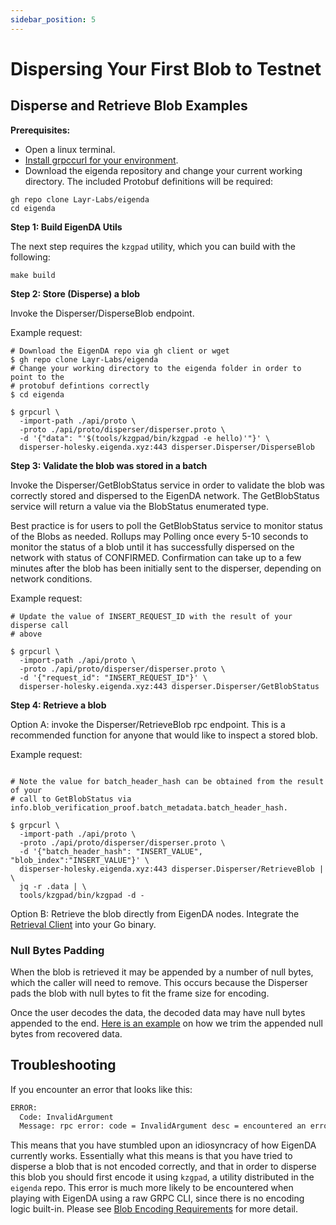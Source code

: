 ```yaml
---
sidebar_position: 5
---
```


# Dispersing Your First Blob to Testnet

## Disperse and Retrieve Blob Examples

**Prerequisites:**

- Open a linux terminal.
- [Install grpccurl for your environment](https://github.com/fullstorydev/grpcurl#installation).
- Download the eigenda repository and change your current working directory. The
included Protobuf definitions will be required:

```
gh repo clone Layr-Labs/eigenda
cd eigenda 
```

**Step 1: Build EigenDA Utils**

The next step requires the `kzgpad` utility, which you can build with the following:

```
make build
```

**Step 2: Store (Disperse) a blob**

Invoke the Disperser/DisperseBlob endpoint.

Example request:

```
# Download the EigenDA repo via gh client or wget
$ gh repo clone Layr-Labs/eigenda
# Change your working directory to the eigenda folder in order to point to the
# protobuf defintions correctly
$ cd eigenda

$ grpcurl \
  -import-path ./api/proto \
  -proto ./api/proto/disperser/disperser.proto \
  -d '{"data": "'$(tools/kzgpad/bin/kzgpad -e hello)'"}' \
  disperser-holesky.eigenda.xyz:443 disperser.Disperser/DisperseBlob
```

**Step 3: Validate the blob was stored in a batch**

Invoke the Disperser/GetBlobStatus service in order to validate the blob was
correctly stored and dispersed to the EigenDA network. The GetBlobStatus service
will return a value via the BlobStatus enumerated type.

Best practice is for users to poll the GetBlobStatus service to monitor status
of the Blobs as needed. Rollups may Polling once every 5-10 seconds to monitor
the status of a blob until it has successfully dispersed on the network with
status of CONFIRMED. Confirmation can take up to a few minutes after the blob
has been initially sent to the disperser, depending on network conditions.

Example request:

```
# Update the value of INSERT_REQUEST_ID with the result of your disperse call
# above

$ grpcurl \
  -import-path ./api/proto \
  -proto ./api/proto/disperser/disperser.proto \
  -d '{"request_id": "INSERT_REQUEST_ID"}' \
  disperser-holesky.eigenda.xyz:443 disperser.Disperser/GetBlobStatus
```

**Step 4: Retrieve a blob**

Option A: invoke the Disperser/RetrieveBlob rpc endpoint. This is a recommended
function for anyone that would like to inspect a stored blob.

Example request:

```

# Note the value for batch_header_hash can be obtained from the result of your
# call to GetBlobStatus via info.blob_verification_proof.batch_metadata.batch_header_hash.

$ grpcurl \
  -import-path ./api/proto \
  -proto ./api/proto/disperser/disperser.proto \
  -d '{"batch_header_hash": "INSERT_VALUE", "blob_index":"INSERT_VALUE"}' \
  disperser-holesky.eigenda.xyz:443 disperser.Disperser/RetrieveBlob | \
  jq -r .data | \
  tools/kzgpad/bin/kzgpad -d -
```

Option B: Retrieve the blob directly from EigenDA nodes. Integrate the
[Retrieval Client](https://github.com/Layr-Labs/eigenda/blob/master/clients/retrieval_client.go)
into your Go binary.

### Null Bytes Padding

When the blob is retrieved it may be appended by a number of null bytes, which
the caller will need to remove. This occurs because the Disperser pads the blob
with null bytes to fit the frame size for encoding.

Once the user decodes the data, the decoded data may have null bytes appended to
the end. [Here is an example](https://github.com/Layr-Labs/eigenda/blob/master/test/integration_test.go#L522)
on how we trim the appended null bytes from recovered data.

## Troubleshooting

If you encounter an error that looks like this:

```bash
ERROR:
  Code: InvalidArgument
  Message: rpc error: code = InvalidArgument desc = encountered an error to convert a 32-bytes into a valid field element, please use the correct format where every 32bytes(big-endian) is less than 21888242871839275222246405745257275088548364400416034343698204186575808495617
```

This means that you have stumbled upon an idiosyncracy of how EigenDA currently
works. Essentially what this means is that you have tried to disperse a blob
that is not encoded correctly, and that in order to disperse this blob you
should first encode it using `kzgpad`, a utility distributed in the `eigenda`
repo. This error is much more likely to be encountered when playing with EigenDA
using a raw GRPC CLI, since there is no encoding logic built-in. Please see
[Blob Encoding Requirements](./blob-serialization-requirements.md) for more detail.

